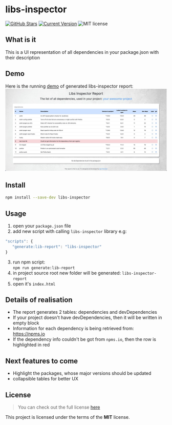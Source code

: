 # libs-inspector

[![GitHub Stars](https://img.shields.io/github/stars/GoncharIgor/libs-inspector.svg)](https://github.com/GoncharIgor/libs-inspector/stargazers)
[![Current Version](https://img.shields.io/badge/version-0.0.4-green.svg)](https://github.com/GoncharIgor/libs-inspector)
![MIT license](https://img.shields.io/github/license/mashape/apistatus.svg)

## What is it

This is a UI representation of all dependencies in your package.json with their description

## Demo

Here is the running [demo](https://goncharigor.github.io/libs-inspector/) of generated libs-inspector report:
[![alt text](example/demo.jpg "Libs Inspector report demo")](https://goncharigor.github.io/libs-inspector/)

## Install

```bash
npm install --save-dev libs-inspector
```

## Usage

1. open your `package.json` file
2. add new script with calling `libs-inspector` library
e.g:
```javascript
"scripts": {
   "generate:lib-report": "libs-inspector"
}
```
3. run npm script:  
   `npm run generate:lib-report`
4. in project source root new folder will be generated: `libs-inspector-report`
5. open it's `index.html`

## Details of realisation
- The report generates 2 tables: dependencies and devDependencies
- If your project doesn't have devDependencies, then it will be written in empty block
- Information for each dependency is being retrieved from: https://npms.io
- If the dependency info couldn't be got from `npms.io`, then the row is highlighted in red


## Next features to come
- Highlight the packages, whose major versions should be updated
- collapsible tables for better UX


## License

>You can check out the full license [here](https://github.com/GoncharIgor/libs-inspector/blob/master/LICENSE)

This project is licensed under the terms of the **MIT** license.
